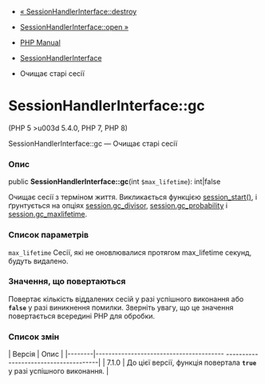 - [«
SessionHandlerInterface::destroy](sessionhandlerinterface.destroy.md)
- [SessionHandlerInterface::open »](sessionhandlerinterface.open.md)

- [PHP Manual](index.md)
- [SessionHandlerInterface](class.sessionhandlerinterface.md)
- Очищає старі сесії

# SessionHandlerInterface::gc

(PHP 5 \>u003d 5.4.0, PHP 7, PHP 8)

SessionHandlerInterface::gc — Очищає старі сесії

### Опис

public **SessionHandlerInterface::gc**(int `$max_lifetime`): int\|false

Очищає сесії з терміном життя. Викликається функцією
[session_start()](function.session-start.md), і ґрунтується на опціях
[session.gc_divisor](session.configuration.md#ini.session.gc-divisor),
[session.gc_probability](session.configuration.md#ini.session.gc-probability)
і
[session.gc_maxlifetime](session.configuration.md#ini.session.gc-maxlifetime).

### Список параметрів

`max_lifetime`
Сесії, які не оновлювалися протягом max_lifetime секунд, будуть
видалено.

### Значення, що повертаються

Повертає кількість віддалених сесій у разі успішного виконання або
**`false`** у разі виникнення помилки. Зверніть увагу, що це
значення повертається всередині PHP для обробки.

### Список змін

| Версія | Опис |
|--------|---------------------------------------- --------------------------------------|
| 7.1.0 | До цієї версії, функція повертала **`true`** у разі успішного виконання. |
